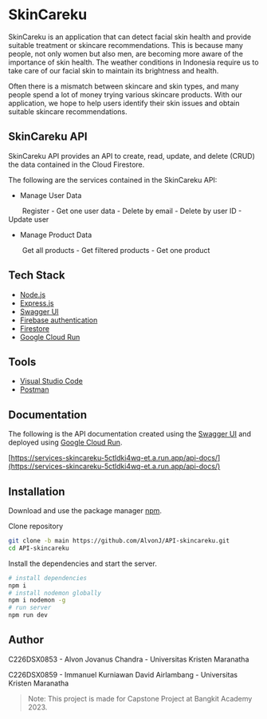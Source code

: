 # SkinCareku

SkinCareku is an application that can detect facial skin health and provide suitable
treatment or skincare recommendations. This is because many people, not only women but
also men, are becoming more aware of the importance of skin health. The weather
conditions in Indonesia require us to take care of our facial skin to maintain its brightness
and health.

Often there is a mismatch between skincare and skin types, and many people spend a lot
of money trying various skincare products. With our application, we hope to help users
identify their skin issues and obtain suitable skincare recommendations.

## SkinCareku API

SkinCareku API provides an API to create, read, update, and delete (CRUD) the data contained in the Cloud Firestore.

The following are the services contained in the SkinCareku API:

- Manage User Data

&emsp;&emsp;Register - Get one user data - Delete by email - Delete by user ID - Update user

- Manage Product Data

&emsp;&emsp;Get all products - Get filtered products - Get one product

## Tech Stack

- [Node.js](https://nodejs.org/)
- [Express.js](https://expressjs.com/)
- [Swagger UI](https://swagger.io/tools/swagger-ui/)
- [Firebase authentication](https://firebase.google.com/docs/auth?hl=id)
- [Firestore](https://firebase.google.com/docs/firestore?hl=id)
- [Google Cloud Run](https://cloud.google.com/run?hl=id)

## Tools

- [Visual Studio Code](https://code.visualstudio.com/)
- [Postman](https://www.postman.com/)

## Documentation

The following is the API documentation created using the [Swagger UI](https://swagger.io/tools/swagger-ui/) and deployed using [Google Cloud Run](https://cloud.google.com/run?hl=id).

[https://services-skincareku-5ctldki4wq-et.a.run.app/api-docs/](https://services-skincareku-5ctldki4wq-et.a.run.app/api-docs/)

## Installation

Download and use the package manager [npm](https://www.npmjs.com/).

Clone repository

```bash
git clone -b main https://github.com/AlvonJ/API-skincareku.git
cd API-skincareku
```

Install the dependencies and start the server.

```bash
# install dependencies
npm i
# install nodemon globally
npm i nodemon -g
# run server
npm run dev
```

## Author

C226DSX0853 - Alvon Jovanus Chandra - Universitas Kristen Maranatha

C226DSX0859 - Immanuel Kurniawan David Airlambang - Universitas Kristen Maranatha

> Note: This project is made for Capstone Project at Bangkit Academy 2023.
